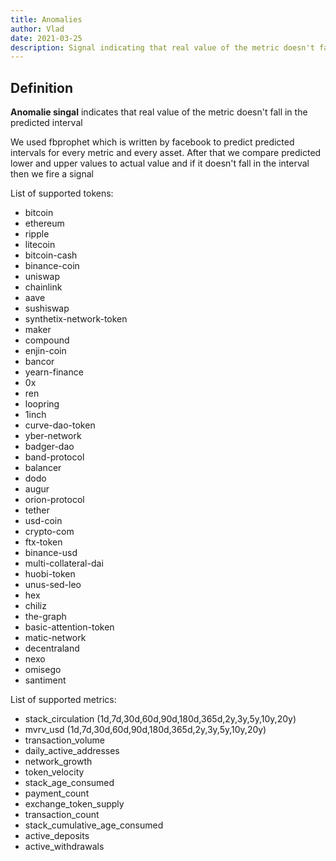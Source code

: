 ```yaml
---
title: Anomalies
author: Vlad
date: 2021-03-25
description: Signal indicating that real value of the metric doesn't fall in the predicted interval
---
```


## Definition

**Anomalie singal** indicates that real value of the metric doesn't fall in the predicted interval

We used fbprophet which is written by facebook to predict predicted intervals for every metric and every asset.
After that we compare predicted lower and upper values to actual value and if it doesn't fall in the interval then we fire a signal 

List of supported tokens:
* bitcoin
* ethereum
* ripple
* litecoin
* bitcoin-cash
* binance-coin
* uniswap
* chainlink
* aave
* sushiswap
* synthetix-network-token
* maker
* compound
* enjin-coin
* bancor
* yearn-finance
* 0x
* ren
* loopring
* 1inch
* curve-dao-token
* yber-network
* badger-dao
* band-protocol
* balancer
* dodo
* augur
* orion-protocol
* tether
* usd-coin
* crypto-com
* ftx-token
* binance-usd
* multi-collateral-dai
* huobi-token
* unus-sed-leo
* hex
* chiliz
* the-graph
* basic-attention-token
* matic-network
* decentraland
* nexo
* omisego
* santiment

List of supported metrics:
* stack_circulation (1d,7d,30d,60d,90d,180d,365d,2y,3y,5y,10y,20y)
* mvrv_usd (1d,7d,30d,60d,90d,180d,365d,2y,3y,5y,10y,20y)
* transaction_volume
* daily_active_addresses
* network_growth
* token_velocity
* stack_age_consumed
* payment_count
* exchange_token_supply
* transaction_count
* stack_cumulative_age_consumed
* active_deposits
* active_withdrawals

